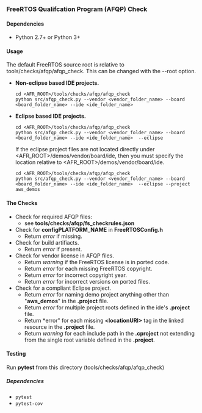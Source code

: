 ### FreeRTOS Qualifcation Program (AFQP) Check

#### Dependencies
* Python 2.7+ or Python 3+

#### Usage
The default FreeRTOS source root is relative to tools/checks/afqp/afqp_check. This can be changed with the --root option.
* **Non-eclipse based IDE projects.**
    ```
    cd <AFR_ROOT>/tools/checks/afqp/afqp_check
    python src/afqp_check.py --vendor <vendor_folder_name> --board <board_folder_name> --ide <ide_folder_name>
    ```
* **Eclipse based IDE projects.**
    ```
    cd <AFR_ROOT>/tools/checks/afqp/afqp_check
    python src/afqp_check.py --vendor <vendor_folder_name> --board <board_folder_name> --ide <ide_folder_name>  --eclipse
    ```
    If the eclipse project files are not located directly under <AFR_ROOT>/demos/vendor/board/ide, then you must specify the location relative to <AFR_ROOT>/demos/vendor/board/ide.
    ```
    cd <AFR_ROOT>/tools/checks/afqp/afqp_check
    python src/afqp_check.py --vendor <vendor_folder_name> --board <board_folder_name> --ide <ide_folder_name>  --eclipse --project aws_demos
    ```

#### The Checks
* Check for required AFQP files:
    * see **tools/checks/afqp/fs_checkrules.json**
* Check for **configPLATFORM_NAME** in **FreeRTOSConfig.h**
    * Return *error* if missing.
* Check for build artifiacts.
    * Return *error* if present.
* Check for vendor license in AFQP files.
    * Return *warning* if the FreeRTOS license is in ported code.
    * Return *error* for each missing FreeRTOS copyright.
    * Return *error* for incorrect copyright year.
    * Return *error* for incorrect versions on ported files.
* Check for a compliant Eclipse project.
    * Return *error* for naming demo project anything other than "**aws_demos**" in the **.project** file.
    * Return *error* for multiple project roots defined in the ide's **.project** file.
    * Return *error" for each missing **\<locationURI\>** tag in the linked resource in the **.project** file.
    * Return *warning* for each include path in the **.cproject** not extending from the single root variable defined in the **.project**.

#### Testing
Run **pytest** from this directory (tools/checks/afqp/afqp_check)

##### Dependencies
* ```pytest```
* ```pytest-cov```
